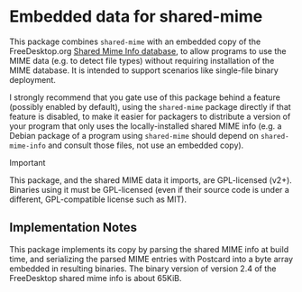 # Embedded data for shared-mime

This package combines `shared-mime` with an embedded copy of the FreeDesktop.org
[Shared Mime Info database][XDG], to allow programs to use the MIME data (e.g.
to detect file types) without requiring installation of the MIME database.  It is
intended to support scenarios like single-file binary deployment.

I strongly recommend that you gate use of this package behind a feature
(possibly enabled by default), using the `shared-mime` package directly if that
feature is disabled, to make it easier for packagers to distribute a version of
your program that only uses the locally-installed shared MIME info (e.g. a
Debian package of a program using `shared-mime` should depend on
`shared-mime-info` and consult those files, not use an embedded copy).

> [!IMPORTANT]
> This package, and the shared MIME data it imports, are GPL-licensed (v2+).
> Binaries using it must be GPL-licensed (even if their source code is under
> a different, GPL-compatible license such as MIT).

[XDG]: https://gitlab.freedesktop.org/xdg/shared-mime-info

## Implementation Notes

This package implements its copy by parsing the shared MIME info at build time,
and serializing the parsed MIME entries with Postcard into a byte array embedded
in resulting binaries.  The binary version of version 2.4 of the FreeDesktop
shared mime info is about 65KiB.
